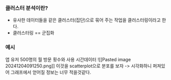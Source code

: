 ### 클러스터 분석이란?
- 유사한 데이터들을 같은 클러스터(집단)으로 묶어 주는 작업을 클러스터링이라고 한다.
- 클러스터링 == 군집화
### 예시
앱 유저 500명의 월 방문 횟수와 사용 시간데이터
![[Pasted image 20241204091250.png]]
이것을 scatterplot으로 분포를 보자  -> 시각화하니 퍼져있어 그래프에서 얻어질 정보는 너무 적을것같다. 

